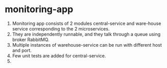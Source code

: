 # monitoring-app
1. Monitoring app consists of 2 modules central-service and ware-house service corresponding to the 2 microservices.
2. They are independently runnable, and they talk through a queue using broker RabbitMQ.
3. Multiple instances of warehouse-service can be run with different host and port.
4. Few unit tests are added for central-service.
5. 